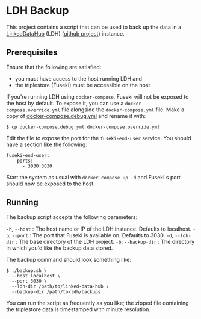 # LDH Backup

This project contains a script that can be used to back up the data in a
[LinkedDataHub](https://atomgraph.com/products/linkeddatahub/) (LDH) ([github
project](https://github.com/AtomGraph/LinkedDataHub)) instance.

## Prerequisites

Ensure that the following are satisfied:

* you must have access to the host running LDH and
* the triplestore (Fuseki) must be accessible on the host

If you're running LDH using `docker-compose`, Fuseki will not be exposed to the
host by default.  To expose it, you can use a `docker-compose.override.yml` file
alongside the `docker-compose.yml` file.  Make a copy of
[docker-compose.debug.yml](https://github.com/AtomGraph/LinkedDataHub/blob/db0b49ec0f6b9a650382ece05e731c0b1b17c3b1/docker-compose.debug.yml)
and rename it with:

    $ cp docker-compose.debug.yml docker-compose.override.yml

Edit the file to expose the port for the `fuseki-end-user` service.  You should
have a section like the following:

```
fuseki-end-user:
    ports:
      - 3030:3030
```

Start the system as usual with `docker-compose up -d` and Fuseki's port should
now be exposed to the host.

## Running

The backup script accepts the following parameters:

`-h`, `--host`
: The host name or IP of the LDH instance. Defaults to localhost.
`-p`, `--port`
: The port that Fuseki is available on. Defaults to 3030.
`-d`, `--ldh-dir`
: The base directory of the LDH project.
`-b`, `--backup-dir`
: The directory in which you'd like the backup data stored.

The backup command should look something like:

```
$ ./backup.sh \
  --host localhost \
  --port 3030 \
  --ldh-dir /path/to/linked-data-hub \
  --backup-dir /path/to/ldh/backups
```

You can run the script as frequently as you like; the zipped file containing the
triplestore data is timestamped with minute resolution.
